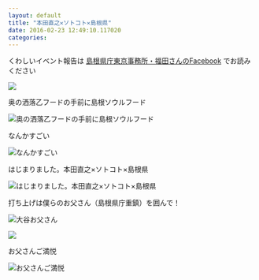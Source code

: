 ```yaml
---
layout: default
title: "本田直之✕ソトコト✕島根県"
date: 2016-02-23 12:49:10.117020
categories: 
---
```


くわしいイベント報告は [島根県庁東京事務所・福田さんのFacebook](https://www.facebook.com/KazuyoshiFukuda/posts/1022418161135229) でお読みください


![](/assets/images/201602/12728468_889133554534534_1582223526_n.jpg)

奥の洒落乙フードの手前に島根ソウルフード

![奥の洒落乙フードの手前に島根ソウルフード](/assets/images/201602/11084895_225406214471628_1003463991_n.jpg)

なんかすごい

![なんかすごい](/assets/images/201602/12748406_155796594803101_1543916546_n.jpg)

はじまりました。本田直之×ソトコト×島根県

![はじまりました。本田直之×ソトコト×島根県](/assets/images/201602/12748251_1010620042317760_174812849_n.jpg)

打ち上げは僕らのお父さん（島根県庁重鎮）を囲んで！

![大谷お父さん](/assets/images/201602/12724809_829049213871592_207862337_n.jpg)

![](/assets/images/201602/12717108_513923302130122_1313139969_n.jpg)

お父さんご満悦

![お父さんご満悦](/assets/images/201602/12728484_1762615733972235_1023434397_n.jpg)


